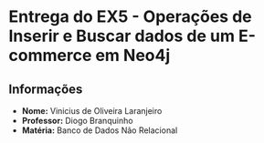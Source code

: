 # Entrega do EX5 - Operações de Inserir e Buscar dados de um E-commerce em Neo4j

## Informações
- **Nome:** Vinicius de Oliveira Laranjeiro
- **Professor:** Diogo Branquinho
- **Matéria:** Banco de Dados Não Relacional